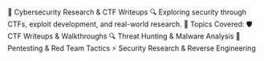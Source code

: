🚀 Cybersecurity Research & CTF Writeups
🔍 Exploring security through CTFs, exploit development, and real-world research.
🚀 Topics Covered:
🛡️ CTF Writeups & Walkthroughs
🔍 Threat Hunting & Malware Analysis
📜 Pentesting & Red Team Tactics
⚡ Security Research & Reverse Engineering
